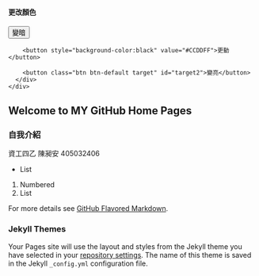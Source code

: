 <script type="text/javascript" src="https://code.jquery.com/jquery-3.3.1.js"></script>
<script type="text/javascript">
  $(document).ready(function(){
      $("button").addClass("animated bounce");
       $("#target1").css("color", "black");    
       $("#target2").css("color", "orange");   

       $("button").click(function(){
          var color = this.value;
            $("body").css("background-color",color);
        }); 

      
     });
</script>

<body>
<div class="container-fluid">
  <h3 class="text-primary text-center"></h3>
  <div class="row">
    <div class="col-xs-6">
      <div class="well" id="left-well">
      </div>
    </div>
    <div class="col-xs-6">
      <h4>更改顏色</h4>
      <div class="well" id="right-well">
        <button class="btn btn-default target" id="target1">變暗</button>

        <button style="background-color:black" value="#CCDDFF">更動</button>   

        <button class="btn btn-default target" id="target2">變亮</button>
      </div>
    </div>
  </div>
</div>


## Welcome to MY GitHub Home Pages


### 自我介紹

資工四乙 陳昶安 405032406  

- List

1. Numbered
2. List


For more details see [GitHub Flavored Markdown](https://github.com/an-awo/Web_Test).

### Jekyll Themes

Your Pages site will use the layout and styles from the Jekyll theme you have selected in your [repository settings](https://github.com/an-awo/Web_Test/settings). The name of this theme is saved in the Jekyll `_config.yml` configuration file.

</body>
